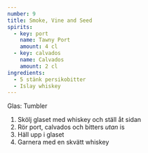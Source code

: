 ```yaml
---
number: 9
title: Smoke, Vine and Seed
spirits:
  - key: port
    name: Tawny Port
    amount: 4 cl
  - key: calvados
    name: Calvados
    amount: 2 cl
ingredients: 
  - 5 stänk persikobitter
  - Islay whiskey
---
```


Glas: Tumbler

1) Skölj glaset med whiskey och ställ åt sidan  
2) Rör port, calvados och bitters *utan* is  
3) Häll upp i glaset  
4) Garnera med en skvätt whiskey